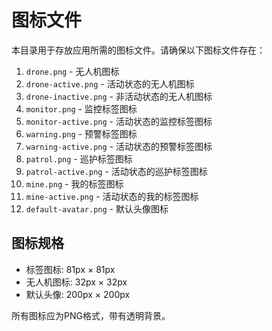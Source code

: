 # 图标文件

本目录用于存放应用所需的图标文件。请确保以下图标文件存在：

1. `drone.png` - 无人机图标
2. `drone-active.png` - 活动状态的无人机图标
3. `drone-inactive.png` - 非活动状态的无人机图标
4. `monitor.png` - 监控标签图标
5. `monitor-active.png` - 活动状态的监控标签图标
6. `warning.png` - 预警标签图标
7. `warning-active.png` - 活动状态的预警标签图标
8. `patrol.png` - 巡护标签图标
9. `patrol-active.png` - 活动状态的巡护标签图标
10. `mine.png` - 我的标签图标
11. `mine-active.png` - 活动状态的我的标签图标
12. `default-avatar.png` - 默认头像图标

## 图标规格

- 标签图标: 81px × 81px
- 无人机图标: 32px × 32px
- 默认头像: 200px × 200px

所有图标应为PNG格式，带有透明背景。 